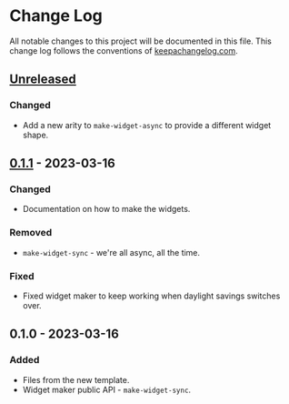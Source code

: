 # Change Log
All notable changes to this project will be documented in this file. This change log follows the conventions of [keepachangelog.com](http://keepachangelog.com/).

## [Unreleased]
### Changed
- Add a new arity to `make-widget-async` to provide a different widget shape.

## [0.1.1] - 2023-03-16
### Changed
- Documentation on how to make the widgets.

### Removed
- `make-widget-sync` - we're all async, all the time.

### Fixed
- Fixed widget maker to keep working when daylight savings switches over.

## 0.1.0 - 2023-03-16
### Added
- Files from the new template.
- Widget maker public API - `make-widget-sync`.

[Unreleased]: https://sourcehost.site/your-name/disalg.dbcdc/compare/0.1.1...HEAD
[0.1.1]: https://sourcehost.site/your-name/disalg.dbcdc/compare/0.1.0...0.1.1

